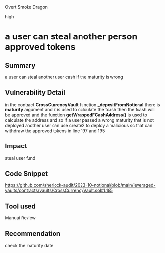 Overt Smoke Dragon

high

# a user can steal another person approved tokens

## Summary
a user can steal another user cash if the maturity  is wrong 
## Vulnerability Detail
in the contract **CrossCurrencyVault** function **_depositFromNotional** there is  **maturity** argument and it is used to calculate the fcash then the fcash will be approved and the function **getWrappedFCashAddress()**  is used to calculate the address  and so if a user  passed a wrong maturity  that is not deployed another user can use create2 to deploy  a malicious sc that can withdraw the approved tokens in line 197 and 195 
## Impact
steal user fund 

## Code Snippet
https://github.com/sherlock-audit/2023-10-notional/blob/main/leveraged-vaults/contracts/vaults/CrossCurrencyVault.sol#L195
## Tool used

Manual Review

## Recommendation
check the maturity date 